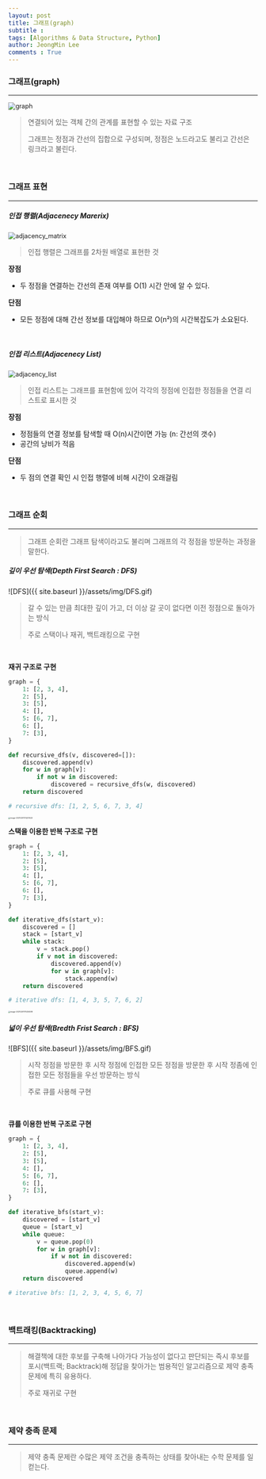 ```yaml
---
layout: post
title: 그래프(graph)
subtitle : 
tags: [Algorithms & Data Structure, Python]
author: JeongMin Lee
comments : True
---
```


### 그래프(graph)

---

<img src="{{ site.baseurl }}/assets/img/graph.jpg" alt="graph" style="zoom: 90%;" />

> 연결되어 있는 객체 간의 관계를 표현할 수 있는 자료 구조
>
> 그래프는 정점과 간선의 집합으로 구성되며, 정점은 노드라고도 불리고 간선은 링크라고 불린다.

<br>

### 그래프 표현

----

##### 인접 행렬(Adjacenecy Marerix)

<img src="{{ site.baseurl }}/assets/img/adjacency_matrix.jpg" alt="adjacency_matrix" style="zoom:90%;" />

> 인접 행렬은 그래프를 2차원 배열로 표현한 것

**장점**

* 두 정점을 연결하는 간선의 존재 여부를 O(1) 시간 안에 알 수 있다.

**단점**

* 모든 정점에 대해 간선 정보를 대입해야 하므로 O(n²)의 시간복잡도가 소요된다.

<br>

##### 인접 리스트(Adjacenecy List)

<img src="{{ site.baseurl }}/assets/img/adjacency_list.jpg" alt="adjacency_list" style="zoom:90%;" />

> 인접 리스트는 그래프를 표현함에 있어 각각의 정점에 인접한 정점들을 연결 리스트로 표시한 것

**장점**

* 정점들의 연결 정보를 탐색할 때 O(n)시간이면 가능 (n: 간선의 갯수)
* 공간의 낭비가 적음

**단점**

* 두 점의 연결 확인 시 인접 행렬에 비해 시간이 오래걸림

<br>

### 그래프 순회

---

> 그래프 순회란 그래프 탐색이라고도 불리며 그래프의 각 정점을 방문하는 과정을 말한다.

##### 깊이 우선 탐색(Depth First Search : DFS)

![DFS]({{ site.baseurl }}/assets/img/DFS.gif)

> 갈 수 있는 만큼 최대한 깊이 가고, 더 이상 갈 곳이 없다면 이전 정점으로 돌아가는 방식
>
> 주로 스택이나 재귀, 백트래킹으로 구현

<br>

**재귀 구조로 구현**

```python
graph = {
    1: [2, 3, 4],
    2: [5],
    3: [5],
    4: [],
    5: [6, 7],
    6: [],
    7: [3],
}

def recursive_dfs(v, discovered=[]):
    discovered.append(v)
    for w in graph[v]:
        if not w in discovered:
            discovered = recursive_dfs(w, discovered)
    return discovered

# recursive dfs: [1, 2, 5, 6, 7, 3, 4]
```

<img src="{{ site.baseurl }}/assets/img/image-20210201174231422.png" alt="image-20210201174231422" style="zoom: 25%;" />

<br>

**스택을 이용한 반복 구조로 구현**

```python
graph = {
    1: [2, 3, 4],
    2: [5],
    3: [5],
    4: [],
    5: [6, 7],
    6: [],
    7: [3],
}

def iterative_dfs(start_v):
    discovered = []
    stack = [start_v]
    while stack:
        v = stack.pop()
        if v not in discovered:
            discovered.append(v)
            for w in graph[v]:
                stack.append(w)
    return discovered

# iterative dfs: [1, 4, 3, 5, 7, 6, 2]
```

<img src="{{ site.baseurl }}/assets/img/image-20210201175334518.png" alt="image-20210201175334518" style="zoom:25%;" />

<br>

##### 넓이 우선 탐색(Bredth Frist Search : BFS)

![BFS]({{ site.baseurl }}/assets/img/BFS.gif)

> 시작 정점을 방문한 후 시작 정점에 인접한 모든 정점을 방문한 후 시작 정좀에 인접한 모든 정점들을  우선 방문하는 방식
>
> 주로 큐를 사용해 구현

<br>

**큐를 이용한 반복 구조로 구현**

```python
graph = {
    1: [2, 3, 4],
    2: [5],
    3: [5],
    4: [],
    5: [6, 7],
    6: [],
    7: [3],
}

def iterative_bfs(start_v):
    discovered = [start_v]
    queue = [start_v]
    while queue:
        v = queue.pop(0)
        for w in graph[v]:
            if w not in discovered:
                discovered.append(w)
                queue.append(w)
    return discovered

# iterative bfs: [1, 2, 3, 4, 5, 6, 7]
```

<br>

### 백트래킹(Backtracking)

----

>해결책에 대한 후보를 구축해 나아가다 가능성이 없다고 판단되는 즉시 후보를 포시(백트랙; Backtrack)해 정답을 찾아가는 범용적인 알고리즘으로 제약 충족 문제에 특히 유용하다.
>
>주로 재귀로 구현

<br>

### 제약 충족 문제

---

> 제약 충족 문제란 수많은 제약 조건을 충족하는 상태를 찾아내는 수학 문제를 일컫는다.

